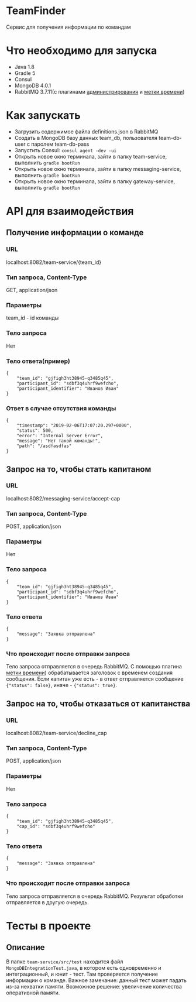 # TeamFinder
Сервис для получения информации по командам

# Что необходимо для запуска
  - Java 1.8
  - Gradle 5
  - Consul
  - MongoDB 4.0.1
  - RabbitMQ 3.7.11(с плагинами [администрирования](https://www.rabbitmq.com/management.html) и [метки времени](https://github.com/rabbitmq/rabbitmq-message-timestamp))

# Как запускать
  - Загрузить содержимое файла definitions.json в RabbitMQ
  - Создать в MongoDB базу данных team_db, пользователя team-db-user c паролем team-db-pass
  - Запустить Consul: `consul agent -dev -ui`
  - Открыть новое окно терминала, зайти в папку team-service, выполнить `gradle bootRun` 
  - Открыть новое окно терминала, зайти в папку messaging-service, выполнить `gradle bootRun`  
  - Открыть новое окно терминала, зайти в папку gateway-service, выполнить `gradle bootRun`

# API для взаимодействия

## Получение информации о команде

### URL
localhost:8082/team-service/{team_id}

### Тип запроса, Content-Type
GET, application/json

### Параметры
team_id - id команды

### Тело запроса
Нет

### Тело ответа(пример)
```
{
	"team_id": "gjfigh3ht38945-q3485q45",
	"participant_id": "sdbf3q4uhrf9wefcho",
	"participant_identifier": "Иванов Иван"
}
``` 

### Ответ в случае отсутствия команды
```
{
    "timestamp": "2019-02-06T17:07:20.297+0000",
    "status": 500,
    "error": "Internal Server Error",
    "message": "Нет такой команды!",
    "path": "/asdfasdfas"
}
```

## Запрос на то, чтобы стать капитаном

### URL
localhost:8082/messaging-service/accept-cap

### Тип запроса, Content-Type
POST, application/json

### Параметры
Нет

### Тело запроса
```
{
	"team_id": "gjfigh3ht38945-q3485q45",
	"participant_id": "sdbf3q4uhrf9wefcho",
	"participant_identifier": "Иванов Иван"
}
```

### Тело ответа
```
{
	"message": "Заявка отправлена"
}
```

### Что происходит после отправки запроса
Тело запроса отправляется в очередь RabbitMQ. С помощью плагина [метки времени](https://github.com/rabbitmq/rabbitmq-message-timestamp)) обрабатывается заголовок с временем создания сообщения. Если капитан уже есть - в ответ отправляется сообщение `{"status": false}`, иначе - `{"status": true}`.

## Запрос на то, чтобы отказаться от капитанства

### URL
localhost:8082/team-service/decline_cap

### Тип запроса, Content-Type
POST, application/json

### Параметры
Нет

### Тело запроса
```
{
	"team_id": "gjfigh3ht38945-q3485q45",
	"cap_id": "sdbf3q4uhrf9wefcho"
}
```

### Тело ответа
```
{
	"message": "Заявка отправлена"
}
```

### Что происходит после отправки запроса
Тело запроса отправляется в очередь RabbitMQ. Результат обработки отправляется в другую очередь. 

# Тесты в проекте

## Описание
В папке `team-service/src/test` находится файл `MongoDBIntegrationTest.java`, в котором есть одновременно и интеграционный, и юнит - тест. Там проверяется получение информации о команде. Важное замечание: данный тест может падать из-за нехватки памяти. Возможное решение: увеличение количества оперативной памяти.